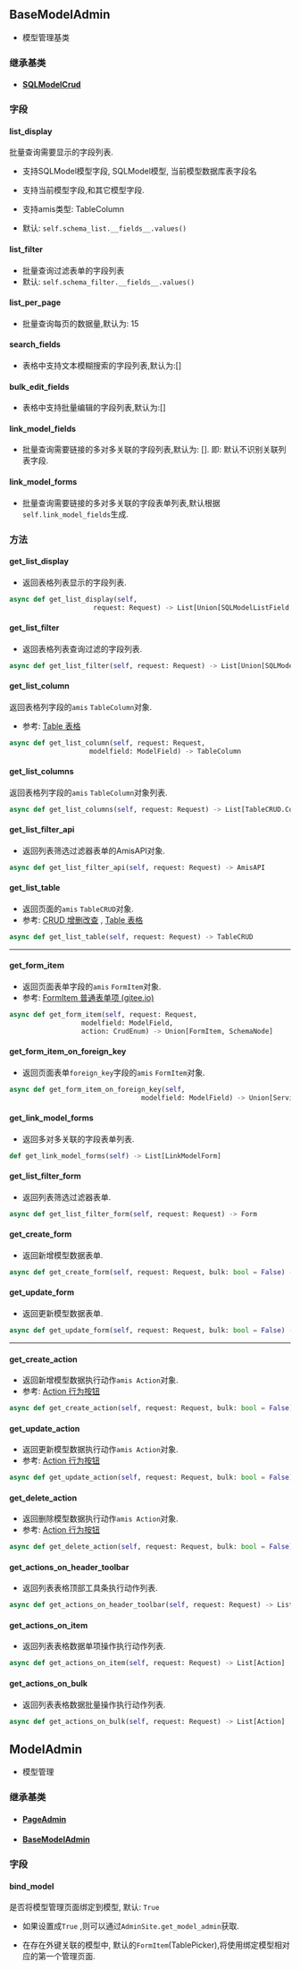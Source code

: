 ## BaseModelAdmin

- 模型管理基类

### 继承基类

- #### [SQLModelCrud](../../fastapi_crud/SQLModelCrud)



### 字段

#### list_display

批量查询需要显示的字段列表.
- 支持SQLModel模型字段, SQLModel模型, 当前模型数据库表字段名
- 支持当前模型字段,和其它模型字段. 
- 支持amis类型:  TableColumn

- 默认: `self.schema_list.__fields__.values()`

#### list_filter

- 批量查询过滤表单的字段列表
- 默认: `self.schema_filter.__fields__.values()`

#### list_per_page

- 批量查询每页的数据量,默认为: 15

#### search_fields

- 表格中支持文本模糊搜索的字段列表,默认为:[]

#### bulk_edit_fields

- 表格中支持批量编辑的字段列表,默认为:[]

#### link_model_fields

- 批量查询需要链接的多对多关联的字段列表,默认为: []. 即: 默认不识别关联列表字段.

#### link_model_forms

- 批量查询需要链接的多对多关联的字段表单列表,默认根据`self.link_model_fields`生成.



### 方法


#### get_list_display

- 返回表格列表显示的字段列表.

```python
async def get_list_display(self, 
                     request: Request) -> List[Union[SQLModelListField, TableCRUD.Column]]
```

#### get_list_filter

- 返回表格列表查询过滤的字段列表.

```python
async def get_list_filter(self, request: Request) -> List[Union[SQLModelListField, FormItem]]
```


#### get_list_column

返回表格列字段的`amis` `TableColumn`对象.

- 参考: [Table 表格](https://baidu.gitee.io/amis/zh-CN/components/table#列配置属性表)

```python
async def get_list_column(self, request: Request, 
                    modelfield: ModelField) -> TableColumn
```

#### get_list_columns

返回表格列字段的`amis` `TableColumn`对象列表.

```python
async def get_list_columns(self, request: Request) -> List[TableCRUD.Column]
```

#### get_list_filter_api

- 返回列表筛选过滤器表单的AmisAPI对象.

```python
async def get_list_filter_api(self, request: Request) -> AmisAPI
```

#### get_list_table

- 返回页面的`amis` `TableCRUD`对象.
- 参考: [CRUD 增删改查](https://baidu.gitee.io/amis/zh-CN/components/crud) , [Table 表格](https://baidu.gitee.io/amis/zh-CN/components/table)

```python
async def get_list_table(self, request: Request) -> TableCRUD
```

---

#### get_form_item

- 返回页面表单字段的`amis` `FormItem`对象.
- 参考: [FormItem 普通表单项 (gitee.io)](https://baidu.gitee.io/amis/zh-CN/components/form/formitem)

```python
async def get_form_item(self, request: Request, 
                  modelfield: ModelField, 
                  action: CrudEnum) -> Union[FormItem, SchemaNode]
```


#### get_form_item_on_foreign_key

- 返回页面表单`foreign_key`字段的`amis` `FormItem`对象.

```python
async def get_form_item_on_foreign_key(self, 
                                 modelfield: ModelField) -> Union[Service, SchemaNode]
```

#### get_link_model_forms

- 返回多对多关联的字段表单列表.

```python
def get_link_model_forms(self) -> List[LinkModelForm]
```

#### get_list_filter_form

- 返回列表筛选过滤器表单.

```python
async def get_list_filter_form(self, request: Request) -> Form
```

#### get_create_form

- 返回新增模型数据表单.

```python
async def get_create_form(self, request: Request, bulk: bool = False) -> Form
```

#### get_update_form

- 返回更新模型数据表单.

```python
async def get_update_form(self, request: Request, bulk: bool = False) -> Form
```

---

#### get_create_action

- 返回新增模型数据执行动作`amis Action`对象.
- 参考: [Action 行为按钮](https://baidu.gitee.io/amis/zh-CN/components/action?page=1#弹框)

```python
async def get_create_action(self, request: Request, bulk: bool = False) -> Optional[Action]
```

#### get_update_action

- 返回更新模型数据执行动作`amis Action`对象.
- 参考: [Action 行为按钮](https://baidu.gitee.io/amis/zh-CN/components/action?page=1#弹框)

```python
async def get_update_action(self, request: Request, bulk: bool = False) -> Optional[Action]
```

#### get_delete_action

- 返回删除模型数据执行动作`amis Action`对象.
- 参考: [Action 行为按钮](https://baidu.gitee.io/amis/zh-CN/components/action?page=1#弹框)

```python
async def get_delete_action(self, request: Request, bulk: bool = False) -> Optional[Action]
```

#### get_actions_on_header_toolbar

- 返回列表表格顶部工具条执行动作列表.

```python
async def get_actions_on_header_toolbar(self, request: Request) -> List[Action]
```

#### get_actions_on_item

- 返回列表表格数据单项操作执行动作列表.

```python
async def get_actions_on_item(self, request: Request) -> List[Action]
```

#### get_actions_on_bulk

- 返回列表表格数据批量操作执行动作列表.

```python
async def get_actions_on_bulk(self, request: Request) -> List[Action]
```



## ModelAdmin

- 模型管理

### 继承基类

- #### [PageAdmin](../PageAdmin)

- #### [BaseModelAdmin](#BaseModelAdmin)

  


### 字段

#### bind_model

是否将模型管理页面绑定到模型, 默认: `True`

- 如果设置成`True` ,则可以通过`AdminSite.get_model_admin`获取.

- 在存在外键关联的模型中, 默认的`FormItem`(TablePicker),将使用绑定模型相对应的第一个管理页面.

